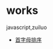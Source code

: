 # works
javascript,zuiluo

<ul>
<li><a href="https://zuluoaaa.github.io/works/alphabeticalOrder.html" target="_block">首字母排序</a></li>
</ul>
